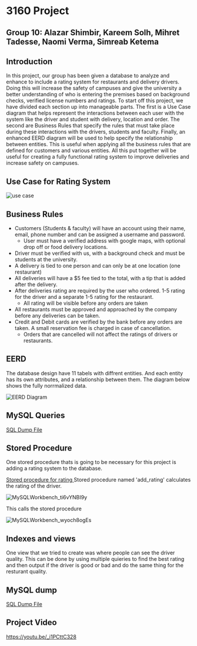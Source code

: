 
# 3160 Project

## Group 10: Alazar Shimbir, Kareem Solh, Mihret Tadesse, Naomi Verma, Simreab Ketema


## Introduction

   In this project, our group has been given a database to analyze and enhance to include a rating system for restaurants and delivery drivers. Doing this will increase the safety of campuses and give the university a better understanding of who is entering the premises based on background checks, verified license numbers and ratings. To start off this project, we have divided each section up into manageable parts. The first is a Use Case diagram that helps represent the interactions between each user with the system like the driver and student with delivery, location and order. The second are Business Rules that specify the rules that must take place during these interactions with the drivers, students and faculty. Finally, an enhanced EERD diagram will be used to help specify the relationship between entities. This is useful when applying all the business rules that are defined for customers and various entities. All this put together will be useful for creating a fully functional rating system to improve deliveries and increase safety on campuses. 


## Use Case for Rating System

![use case](https://user-images.githubusercontent.com/77816981/113527200-be8eff00-958a-11eb-9638-a6b51c34f7c9.png)


## Business Rules
*	Customers (Students & faculty) will have an account using their name, email, phone number and can be assigned a username and password. 
    *   User must have a verified address with google maps, with optional drop off or food delivery locations. 
*	Driver must be verified with us, with a background check and must be students at the university. 
*	A delivery is tied to one person and can only be at one location (one restaurant) 
*	All deliveries will have a $5 fee tied to the total, with a tip that is added after the delivery. 
*	After deliveries rating are required by the user who ordered. 1-5 rating for the driver and a separate 1-5 rating for the restaurant. 
    *   All rating will be visible before any orders are taken
*	All restaurants must be approved and approached by the company before any deliveries can be taken. 
*	Credit and Debit cards are verified by the bank before any orders are taken. A small reservation fee is charged in case of cancellation. 
    *   Orders that are cancelled will not affect the ratings of drivers or restaurants.


## EERD
The database design have 11 tabels with diffrent entities. And each entity has its own attributes, and a relationship between them. The diagram below shows the fully norrmalized data.

![EERD Diagram](https://user-images.githubusercontent.com/79599152/113529940-d2d6fa00-9592-11eb-9262-9bf123e1538b.png)



## MySQL Queries
[SQL Dump File](https://github.com/Ksolh/3160project/blob/main/campus_eats_dump_file.sql)

## Stored Procedure
One stored procedure thats is going to be necessary for this project is adding a rating system to the database.

[Stored procedure for rating ](https://github.com/Ksolh/3160project/blob/main/Stored%20procedures/add_rating.sql)
Stored procedure named 'add_rating' calculates the rating of the driver.

![MySQLWorkbench_ti6vYNBI9y](https://user-images.githubusercontent.com/71343779/117223433-a4d81600-addb-11eb-891b-718442c13cd0.png)

This calls the stored procedure

![MySQLWorkbench_wyoch8ogEs](https://user-images.githubusercontent.com/71343779/117223480-c20ce480-addb-11eb-9d92-d1b1b2e6d2c8.png)


## Indexes and views
One view that we tried to create was where people can see the driver quality. This can be done by using multiple quieries to find the best rating and then output if the driver is good or bad and do the same thing for the resturant quality.

## MySQL dump
[SQL Dump File](https://github.com/Ksolh/3160project/blob/0c29f213433102155098385821be6eb13a3fba15/SQL%20Dump%20File/campus_eats_dump_file.sql)


## Project Video
https://youtu.be/_i1PCttC328
